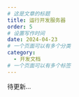 ```yaml
---
# 这是文章的标题
title: 运行开发服务器
order: 5
# 设置写作时间
date: 2024-04-23
# 一个页面可以有多个分类
category:
  - 开发文档
# 一个页面可以有多个标签
---
```

待更新...